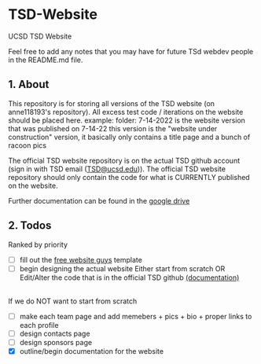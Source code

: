 # TSD-Website
UCSD TSD Website

Feel free to add any notes that you may have for future TSd webdev people in the README.md file.

## 1. About
This repository is for storing all versions of the TSD website (on anne118193's repository). All excess test code / iterations on the website should be placed here. 
  example: folder: 7-14-2022 is the website version that was published on 7-14-22 
                  this version is the "website under construction" version, it basically only contains a title page and a bunch of racoon pics
                  
The official TSD website repository is on the actual TSD github account (sign in with TSD email (TSD@ucsd.edu)). The official TSD website repository should only 
contain the code for what is CURRENTLY published on the website.

Further documentation can be found in the [google drive](https://drive.google.com/drive/u/0/folders/1TD50FsGsiE5XADJbnY7M2vgpuN2EVm7Q)


## 2. Todos

Ranked by priority

- [ ] fill out the [free website guys](https://drive.google.com/drive/u/0/folders/1nMxQ0P90SAWPb0Kms8k217DAjo4GgO_W) template
- [ ] begin designing the actual website 
      Either start from scratch 
                OR
      Edit/Alter the code that is in the official TSD github [(documentation)](https://docs.google.com/document/d/145GG1HKFKvablGzENxLJHERmyHpwFhD4b2t5laEOHgY/edit)
      <!-- email asl006@ucsd.edu if you have questions about it --> 
<br/>
If we do NOT want to start from scratch

- [ ] make each team page and add memebers + pics + bio + proper links to each profile
- [ ] design contacts page 
- [ ] design sponsors page
- [x] outline/begin documentation for the website
